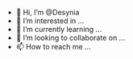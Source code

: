 
- 👋 Hi, I’m @Desynia
- 👀 I’m interested in ...
- 🌱 I’m currently learning ...
- 💞️ I’m looking to collaborate on ...
- 📫 How to reach me ...

<!---
Desynia/Desynia is a ✨ special ✨ repository because its `README.md` (this file) appears on your GitHub profile.
You can click the Preview link to take a look at your changes.
--->
